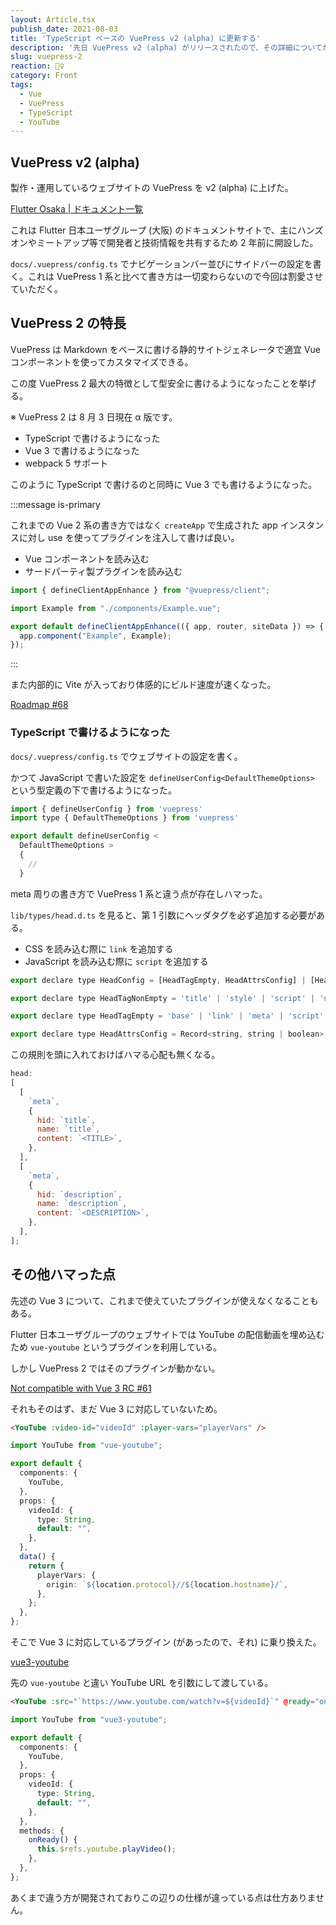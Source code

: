 ```yaml
---
layout: Article.tsx
publish_date: 2021-08-03
title: 'TypeScript ベースの VuePress v2 (alpha) に更新する'
description: '先日 VuePress v2 (alpha) がリリースされたので、その詳細についてかいつまんで書かせていただいています。'
slug: vuepress-2
reaction: 💇‍♀️
category: Front
tags:
  - Vue
  - VuePress
  - TypeScript
  - YouTube
---
```


## VuePress v2 (alpha)

製作・運用しているウェブサイトの VuePress を v2 (alpha) に上げた。

[Flutter Osaka | ドキュメント一覧](https://flutter-osaka.netlify.app)

これは Flutter 日本ユーザグループ (大阪)
のドキュメントサイトで、主にハンズオンやミートアップ等で開発者と技術情報を共有するため
2 年前に開設した。

`docs/.vuepress/config.ts`
でナビゲーションバー並びにサイドバーの設定を書く。これは VuePress 1
系と比べて書き方は一切変わらないので今回は割愛させていただく。

## VuePress 2 の特長

VuePress は Markdown をベースに書ける静的サイトジェネレータで適宜 Vue
コンポーネントを使ってカスタマイズできる。

この度 VuePress 2 最大の特徴として型安全に書けるようになったことを挙げる。

※ VuePress 2 は 8 月 3 日現在 α 版です。

- TypeScript で書けるようになった
- Vue 3 で書けるようになった
- webpack 5 サポート

このように TypeScript で書けるのと同時に Vue 3 でも書けるようになった。

:::message is-primary

これまでの Vue 2 系の書き方ではなく `createApp` で生成された app
インスタンスに対し use を使ってプラグインを注入して書けば良い。

- Vue コンポーネントを読み込む
- サードパーティ製プラグインを読み込む

```js
import { defineClientAppEnhance } from "@vuepress/client";

import Example from "./components/Example.vue";

export default defineClientAppEnhance(({ app, router, siteData }) => {
  app.component("Example", Example);
});
```

:::

また内部的に Vite が入っており体感的にビルド速度が速くなった。

[Roadmap #68](https://github.com/vuepress/vuepress-next/discussions/68)

### TypeScript で書けるようになった

`docs/.vuepress/config.ts` でウェブサイトの設定を書く。

かつて JavaScript で書いた設定を `defineUserConfig<DefaultThemeOptions>`
という型定義の下で書けるようになった。

```js
import { defineUserConfig } from 'vuepress'
import type { DefaultThemeOptions } from 'vuepress'

export default defineUserConfig <
  DefaultThemeOptions >
  {
    //
  }
```

meta 周りの書き方で VuePress 1 系と違う点が存在しハマった。

`lib/types/head.d.ts` を見ると、第 1 引数にヘッダタグを必ず追加する必要がある。

- CSS を読み込む際に `link` を追加する
- JavaScript を読み込む際に `script` を追加する

```js
export declare type HeadConfig = [HeadTagEmpty, HeadAttrsConfig] | [HeadTagNonEmpty, HeadAttrsConfig, string];

export declare type HeadTagNonEmpty = 'title' | 'style' | 'script' | 'noscript' | 'template';

export declare type HeadTagEmpty = 'base' | 'link' | 'meta' | 'script';

export declare type HeadAttrsConfig = Record<string, string | boolean>;
```

この規則を頭に入れておけばハマる心配も無くなる。

```js
head:
[
  [
    `meta`,
    {
      hid: `title`,
      name: `title`,
      content: `<TITLE>`,
    },
  ],
  [
    `meta`,
    {
      hid: `description`,
      name: `description`,
      content: `<DESCRIPTION>`,
    },
  ],
];
```

## その他ハマった点

先述の Vue 3 について、これまで使えていたプラグインが使えなくなることもある。

Flutter 日本ユーザグループのウェブサイトでは YouTube の配信動画を埋め込むため
`vue-youtube` というプラグインを利用している。

しかし VuePress 2 ではそのプラグインが動かない。

[Not compatible with Vue 3 RC #61](https://github.com/anteriovieira/vue-youtube/issues/61)

それもそのはず、まだ Vue 3 に対応していないため。

```html
<YouTube :video-id="videoId" :player-vars="playerVars" />
```

```ts
import YouTube from "vue-youtube";

export default {
  components: {
    YouTube,
  },
  props: {
    videoId: {
      type: String,
      default: "",
    },
  },
  data() {
    return {
      playerVars: {
        origin: `${location.protocol}//${location.hostname}/`,
      },
    };
  },
};
```

そこで Vue 3 に対応しているプラグイン (があったので、それ) に乗り換えた。

[vue3-youtube](https://www.npmjs.com/package/vue3-youtube)

先の `vue-youtube` と違い YouTube URL を引数にして渡している。

```html
<YouTube :src="`https://www.youtube.com/watch?v=${videoId}`" @ready="onReady" ref="youtube" />
```

```ts
import YouTube from "vue3-youtube";

export default {
  components: {
    YouTube,
  },
  props: {
    videoId: {
      type: String,
      default: "",
    },
  },
  methods: {
    onReady() {
      this.$refs.youtube.playVideo();
    },
  },
};
```

あくまで違う方が開発されておりこの辺りの仕様が違っている点は仕方ありません。
